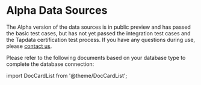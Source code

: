 # Alpha Data Sources

The Alpha version of the data sources is in public preview and has passed the basic test cases, but has not yet passed the integration test cases and the Tapdata certification test process. If you have any questions during use, please [contact us](mailto:team@tapdata.io).



Please refer to the following documents based on your database type to complete the database connection:

import DocCardList from '@theme/DocCardList';

<DocCardList />